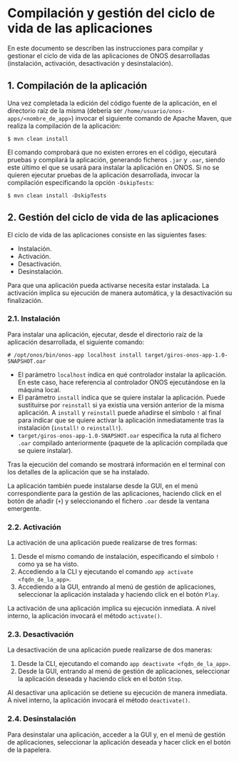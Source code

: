# Compilación y gestión del ciclo de vida de las aplicaciones
En este documento se describen las instrucciones para compilar y gestionar el ciclo de vida de las aplicaciones de ONOS desarrolladas (instalación, activación, desactivación y desinstalación).

## 1. Compilación de la aplicación
Una vez completada la edición del código fuente de la aplicación, en el directorio raíz de la misma (debería ser `/home/usuario/onos-apps/<nombre_de_app>`) invocar el siguiente comando de Apache Maven, que realiza la compilación de la aplicación:

```
$ mvn clean install
```

El comando comprobará que no existen errores en el código, ejecutará pruebas y compilará la aplicación, generando ficheros `.jar` y `.oar`, siendo este último el que se usará para instalar la aplicación en ONOS. Si no se quieren ejecutar pruebas de la aplicación desarrollada, invocar la compilación especificando la opción `-DskipTests`:

```
$ mvn clean install -DskipTests
```

## 2. Gestión del ciclo de vida de las aplicaciones
El ciclo de vida de las aplicaciones consiste en las siguientes fases:
- Instalación.
- Activación.
- Desactivación.
- Desinstalación.

Para que una aplicación pueda activarse necesita estar instalada. La activación implica su ejecución de manera automática, y la desactivación su finalización.

### 2.1. Instalación
Para instalar una aplicación, ejecutar, desde el directorio raíz de la aplicación desarrollada, el siguiente comando:

```
# /opt/onos/bin/onos-app localhost install target/giros-onos-app-1.0-SNAPSHOT.oar
```

- El parámetro `localhost` indica en qué controlador instalar la aplicación. En este caso, hace referencia al controlador ONOS ejecutándose en la máquina local.
- El parámetro `install` indica que se quiere instalar la aplicación. Puede sustituirse por `reinstall` si ya existía una versión anterior de la misma aplicación. A `install` y `reinstall` puede añadirse el símbolo `!` al final para indicar que se quiere activar la aplicación inmediatamente tras la instalación (`install!` o `reinstall!`).
- `target/giros-onos-app-1.0-SNAPSHOT.oar` especifica la ruta al fichero `.oar` compilado anteriormente (paquete de la aplicación compilada que se quiere instalar).

Tras la ejecución del comando se mostrará información en el terminal con los detalles de la aplicación que se ha instalado.

La aplicación también puede instalarse desde la GUI, en el menú correspondiente para la gestión de las aplicaciones, haciendo click en el botón de añadir (`+`) y seleccionando el fichero `.oar` desde la ventana emergente.

### 2.2. Activación
La activación de una aplicación puede realizarse de tres formas:

1. Desde el mismo comando de instalación, especificando el símbolo `!` como ya se ha visto.
2. Accediendo a la CLI y ejecutando el comando `app activate <fqdn_de_la_app>`.
3. Accediendo a la GUI, entrando al menú de gestión de aplicaciones, seleccionar la aplicación instalada y haciendo click en el botón `Play`.

La activación de una aplicación implica su ejecución inmediata. A nivel interno, la aplicación invocará el método `activate()`.

### 2.3. Desactivación
La desactivación de una aplicación puede realizarse de dos maneras:

1. Desde la CLI, ejecutando el comando `app deactivate <fqdn_de_la_app>`.
2. Desde la GUI, entrando al menú de gestión de aplicaciones, seleccionar la aplicación deseada y haciendo click en el botón `Stop`.

Al desactivar una aplicación se detiene su ejecución de manera inmediata. A nivel interno, la aplicación invocará el método `deactivate()`.

### 2.4. Desinstalación
Para desinstalar una aplicación, acceder a la GUI y, en el menú de gestión de aplicaciones, seleccionar la aplicación deseada y hacer click en el botón de la papelera.
